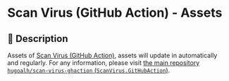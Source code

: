 # Scan Virus (GitHub Action) - Assets

## 📝 Description

Assets of [Scan Virus (GitHub Action)][ScanVirus.GitHubAction], assets will update in automatically and regularly. For any information, please visit [the main repository `hugoalh/scan-virus-ghaction` (`ScanVirus.GitHubAction`)][ScanVirus.GitHubAction].

[ScanVirus.GitHubAction]: https://github.com/hugoalh/scan-virus-ghaction
